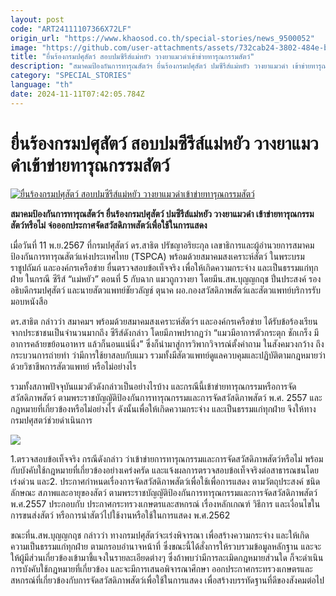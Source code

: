 ```yaml
---
layout: post
code: "ART24111107366X72LF"
origin_url: "https://www.khaosod.co.th/special-stories/news_9500052"
image: "https://github.com/user-attachments/assets/732cab24-3802-484e-bc80-765a7662f896"
title: "ยื่นร้องกรมปศุสัตว์ สอบปมซีรีส์แม่หยัว วางยาแมวดำเข้าข่ายทารุณกรรมสัตว์"
description: "สมาคมป้องกันการทารุณสัตว์ฯ ยื่นร้องกรมปศุสัตว์ ปมซีรีส์แม่หยัว วางยาแมวดำ เข้าข่ายทารุณกรรมสัตว์หรือไม่ จ่อออกประกาศจัดสวัสดิภาพสัตว์เพื่อใช้ในการแสดง"
category: "SPECIAL_STORIES"
language: "th"
date: 2024-11-11T07:42:05.784Z
---
```


# ยื่นร้องกรมปศุสัตว์ สอบปมซีรีส์แม่หยัว วางยาแมวดำเข้าข่ายทารุณกรรมสัตว์

[![ยื่นร้องกรมปศุสัตว์ สอบปมซีรีส์แม่หยัว วางยาแมวดำเข้าข่ายทารุณกรรมสัตว์](https://www.khaosod.co.th/wpapp/uploads/2024/11/blackcat2.jpg "ยื่นร้องกรมปศุสัตว์ สอบปมซีรีส์แม่หยัว วางยาแมวดำเข้าข่ายทารุณกรรมสัตว์")](https://www.khaosod.co.th/wpapp/uploads/2024/11/blackcat2.jpg)

**สมาคมป้องกันการทารุณสัตว์ฯ ยื่นร้องกรมปศุสัตว์ ปมซีรีส์แม่หยัว วางยาแมวดำ เข้าข่ายทารุณกรรมสัตว์หรือไม่ จ่อออกประกาศจัดสวัสดิภาพสัตว์เพื่อใช้ในการแสดง**

เมื่อวันที่ 11 พ.ย.2567 ที่กรมปศุสัตว์ ดร.สาธิต ปรัชญาอริยะกุล เลขาธิการและผู้อำนวยการสมาคมป้องกันการทารุณสัตว์แห่งประเทศไทย (TSPCA) พร้อมด้วยสมาคมสงเคราะห์สัตว์ ในพระบรมราชูปถัมภ์ และองค์กรเครือข่าย ยื่นตรวจสอบข้อเท็จจริง เพื่อให้เกิดความกระจ่าง และเป็นธรรมแก่ทุกฝ่าย ในกรณี ซีรีส์ “แม่หยัว” ตอนที่ 5 กับฉาก แมวถูกวางยา โดยมีน.สพ.บุญญกฤช ปิ่นประสงค์ รองอธิบดีกรมปศุสัตว์ และนายสัตวแพทย์ชัยวลัญช์ ตุนาค ผอ.กองสวัสดิภาพสัตว์และสัตวแพทย์บริการรับมอบหนังสือ

ดร.สาธิต กล่าวว่า สมาคมฯ พร้อมด้วยสมาคมสงเคราะห์สัตว์ฯ และองค์กรเครือข่าย ได้รับข้อร้องเรียนจากประชาชนเป็นจำนวนมากถึง ซีรีส์ดังกล่าว โดยมีภาพปรากฏว่า “แมวมีอาการตัวกระตุก ชักเกร็ง มีอาการคล้ายขย้อนอาหาร แล้วก็นอนแน่นิ่ง” ซึ่งก็นำมาสู่การวิพากวิจารณ์ตั้งคำถาม ในสังคมวงกว้าง ถึงกระบวนการถ่ายทำ ว่ามีการใช้ยาสลบกับแมว รวมทั้งมีสัตวแพทย์ดูแลควบคุมและปฏิบัติตามกฎหมายว่าด้วยวิชาชีพการสัตวแพทย์ หรือไม่อย่างไร

รวมทั้งสภาพปัจจุบันแมวตัวดังกล่าวเป็นอย่างไรบ้าง และกรณีนี้เข้าข่ายทารุณกรรมหรือการจัดสวัสดิภาพสัตว์ ตามพระราชบัญญัติป้องกันการทารุณกรรมและการจัดสวัสดิภาพสัตว์ พ.ศ. 2557 และกฎหมายที่เกี่ยวข้องหรือไม่อย่างไร ดังนั้นเพื่อให้เกิดความกระจ่าง และเป็นธรรมแก่ทุกฝ่าย จึงให้ทางกรมปศุสตว์ช่วยดำเนินการ

![](https://www.khaosod.co.th/wpapp/uploads/2024/11/95246_0-696x392.jpg)

1.ตรวจสอบข้อเท็จจริง กรณีดังกล่าว ว่าเข้าข่ายการทารุณกรรมและการจัดสวัสดิภาพสัตว์หรือไม่ พร้อมกับบังคับใช้กฎหมายที่เกี่ยวข้องอย่างเคร่งครัด และแจ้งผลการตรวจสอบข้อเท็จจริงต่อสาธารณชนโดยเร่งด่วน และ2. ประกาศกำหนดเรื่องการจัดสวัสดิภาพสัตว์เพื่อใช้เพื่อการแสดง ตามวัตถุประสงค์ ชนิด ลักษณะ สภาพและอายุของสัตว์ ตามพระราชบัญญัติป้องกันการทารุณกรรมและการจัดสวัสดิภาพสัตว์ พ.ศ.2557 ประกอบกับ ประกาศกระทรวงเกษตรและสหกรณ์ เรื่องหลักเกณฑ์ วิธีการ และเงื่อนไขในการขนส่งสัตว์ หรือการนำสัตว์ไปใช้งานหรือใช้ในการแสดง พ.ศ.2562

ขณะที่น.สพ.บุญญกฤช กล่าวว่า ทางกรมปศุสัตว์จะเร่งพิจารณา เพื่อสร้างความกระจ่าง และให้เกิดความเป็นธรรมแก่ทุกฝ่าย ตามกรอบอำนาจหน้าที่ ซึ่งขณะนี้ได้สั่งการให้รวบรวมข้อมูลหลักฐาน และจะให้ผู้มีส่วนเกี่ยวข้องเข้ามาชี้แจงในรายละเอียดต่างๆ ซึ่งถ้าพบว่ามีการละเมิดกฎหมายส่วนใด ก็จะดำเนินการบังคับใช้กฎหมายที่เกี่ยวข้อง และจะมีการเสนอพิจารณาศึกษา ออกประกาศกระทรวงเกษตรและสหกรณ์ที่เกี่ยวข้องกับการจัดสวัสดิภาพสัตว์เพื่อใช้ในการแสดง เพื่อสร้างบรรทัดฐานที่ดีของสังคมต่อไป